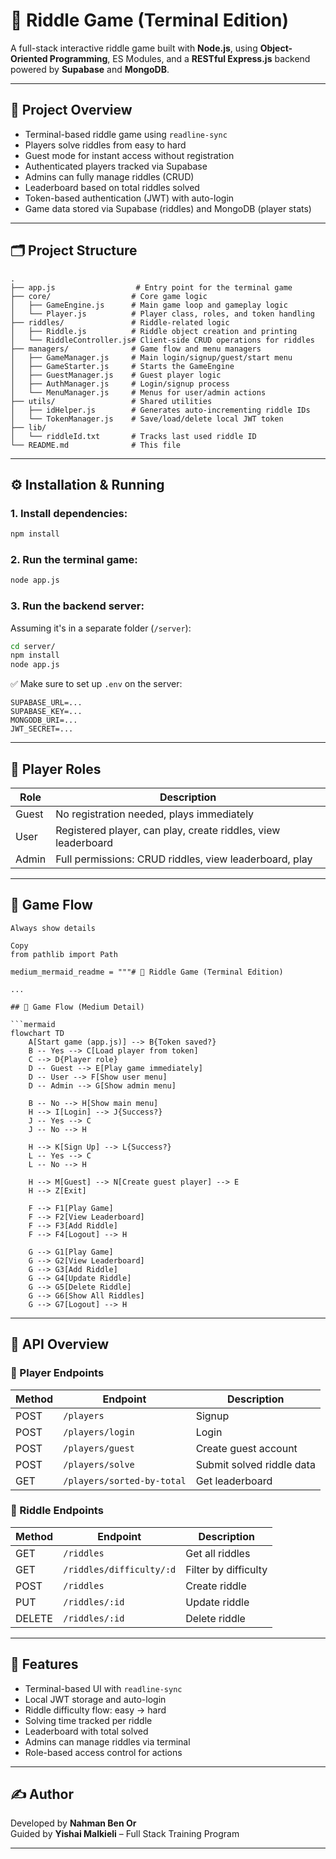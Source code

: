 # 🧠 Riddle Game (Terminal Edition)

A full-stack interactive riddle game built with **Node.js**, using **Object-Oriented Programming**, ES Modules, and a **RESTful Express.js** backend powered by **Supabase** and **MongoDB**.

---

## 🎯 Project Overview

- Terminal-based riddle game using `readline-sync`
- Players solve riddles from easy to hard
- Guest mode for instant access without registration
- Authenticated players tracked via Supabase
- Admins can fully manage riddles (CRUD)
- Leaderboard based on total riddles solved
- Token-based authentication (JWT) with auto-login
- Game data stored via Supabase (riddles) and MongoDB (player stats)

---

## 🗂️ Project Structure

```
.
├── app.js                  # Entry point for the terminal game
├── core/                  # Core game logic
│   ├── GameEngine.js      # Main game loop and gameplay logic
│   └── Player.js          # Player class, roles, and token handling
├── riddles/               # Riddle-related logic
│   ├── Riddle.js          # Riddle object creation and printing
│   └── RiddleController.js# Client-side CRUD operations for riddles
├── managers/              # Game flow and menu managers
│   ├── GameManager.js     # Main login/signup/guest/start menu
│   ├── GameStarter.js     # Starts the GameEngine
│   ├── GuestManager.js    # Guest player logic
│   ├── AuthManager.js     # Login/signup process
│   └── MenuManager.js     # Menus for user/admin actions
├── utils/                 # Shared utilities
│   ├── idHelper.js        # Generates auto-incrementing riddle IDs
│   └── TokenManager.js    # Save/load/delete local JWT token
├── lib/
│   └── riddleId.txt       # Tracks last used riddle ID
└── README.md              # This file
```

---

## ⚙️ Installation & Running

### 1. Install dependencies:
```bash
npm install
```

### 2. Run the terminal game:
```bash
node app.js
```

### 3. Run the backend server:
Assuming it's in a separate folder (`/server`):
```bash
cd server/
npm install
node app.js
```

✅ Make sure to set up `.env` on the server:
```env
SUPABASE_URL=...
SUPABASE_KEY=...
MONGODB_URI=...
JWT_SECRET=...
```

---

## 👥 Player Roles

| Role   | Description |
|--------|-------------|
| Guest  | No registration needed, plays immediately |
| User   | Registered player, can play, create riddles, view leaderboard |
| Admin  | Full permissions: CRUD riddles, view leaderboard, play |

---

## 🔁 Game Flow

```mermaid
Always show details

Copy
from pathlib import Path

medium_mermaid_readme = """# 🧠 Riddle Game (Terminal Edition)

...

## 🔁 Game Flow (Medium Detail)

```mermaid
flowchart TD
    A[Start game (app.js)] --> B{Token saved?}
    B -- Yes --> C[Load player from token]
    C --> D{Player role}
    D -- Guest --> E[Play game immediately]
    D -- User --> F[Show user menu]
    D -- Admin --> G[Show admin menu]

    B -- No --> H[Show main menu]
    H --> I[Login] --> J{Success?}
    J -- Yes --> C
    J -- No --> H

    H --> K[Sign Up] --> L{Success?}
    L -- Yes --> C
    L -- No --> H

    H --> M[Guest] --> N[Create guest player] --> E
    H --> Z[Exit]

    F --> F1[Play Game]
    F --> F2[View Leaderboard]
    F --> F3[Add Riddle]
    F --> F4[Logout] --> H

    G --> G1[Play Game]
    G --> G2[View Leaderboard]
    G --> G3[Add Riddle]
    G --> G4[Update Riddle]
    G --> G5[Delete Riddle]
    G --> G6[Show All Riddles]
    G --> G7[Logout] --> H
```

---

## 🔧 API Overview

### 🔐 Player Endpoints
| Method | Endpoint                | Description               |
|--------|-------------------------|---------------------------|
| POST   | `/players`              | Signup                    |
| POST   | `/players/login`        | Login                     |
| POST   | `/players/guest`        | Create guest account      |
| POST   | `/players/solve`        | Submit solved riddle data |
| GET    | `/players/sorted-by-total` | Get leaderboard         |

### 🧩 Riddle Endpoints
| Method | Endpoint                  | Description         |
|--------|---------------------------|---------------------|
| GET    | `/riddles`                | Get all riddles     |
| GET    | `/riddles/difficulty/:d`  | Filter by difficulty|
| POST   | `/riddles`                | Create riddle       |
| PUT    | `/riddles/:id`            | Update riddle       |
| DELETE | `/riddles/:id`            | Delete riddle       |

---

## 🧪 Features

- Terminal-based UI with `readline-sync`
- Local JWT storage and auto-login
- Riddle difficulty flow: easy → hard
- Solving time tracked per riddle
- Leaderboard with total solved
- Admins can manage riddles via terminal
- Role-based access control for actions

---

## ✍️ Author

Developed by **Nahman Ben Or**  
Guided by **Yishai Malkieli** – Full Stack Training Program

---
